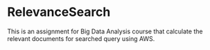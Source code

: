# RelevanceSearch
This is an assignment for Big Data Analysis course that calculate the relevant documents for searched query using AWS.
